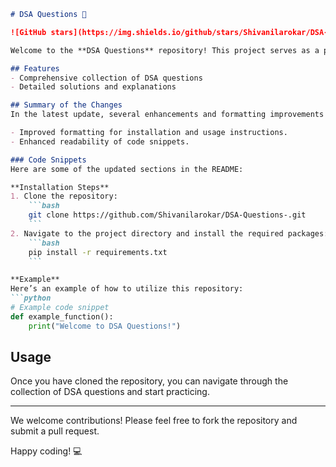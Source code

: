 ```markdown
# DSA Questions 🚀

![GitHub stars](https://img.shields.io/github/stars/Shivanilarokar/DSA-Questions-?style=social) ![Forks](https://img.shields.io/github/forks/Shivanilarokar/DSA-Questions-?style=social)

Welcome to the **DSA Questions** repository! This project serves as a platform for developers and learners to practice and enhance their skills in Data Structures and Algorithms (DSA). This repository is designed to help you improve your understanding of various data structures and algorithms through a collection of questions and solutions.

## Features
- Comprehensive collection of DSA questions
- Detailed solutions and explanations

## Summary of the Changes
In the latest update, several enhancements and formatting improvements were made to the README file to improve clarity and presentation. Key changes include:

- Improved formatting for installation and usage instructions.
- Enhanced readability of code snippets.

### Code Snippets
Here are some of the updated sections in the README:

**Installation Steps**
1. Clone the repository:
    ```bash
    git clone https://github.com/Shivanilarokar/DSA-Questions-.git
    ```
2. Navigate to the project directory and install the required packages:
    ```bash
    pip install -r requirements.txt
    ```

**Example**
Here’s an example of how to utilize this repository:
```python
# Example code snippet
def example_function():
    print("Welcome to DSA Questions!")
```

## Usage
Once you have cloned the repository, you can navigate through the collection of DSA questions and start practicing.

---

We welcome contributions! Please feel free to fork the repository and submit a pull request.

Happy coding! 💻
```